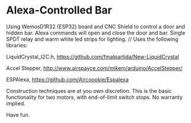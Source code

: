 # Alexa-Controlled Bar
Using WemosD1R32 (ESP32) board and CNC Shield to control a door and hidden bar. Alexa commands 
will open and close the door and bar.
Single SPDT relay and warm white led strips for lighting.
//
Uses the following libraries:

LiquidCrystal_I2C.h, https://github.com/fmalpartida/New-LiquidCrystal

Accel Stepper, http://www.airspayce.com/mikem/arduino/AccelStepper/

ESPAlexa, https://github.com/Aircoookie/Espalexa


Construction techniques are at you own discretion.   This is the basic functionality
for two motors, with end-of-limit switch stops.
No warranty implied.

Have fun.
